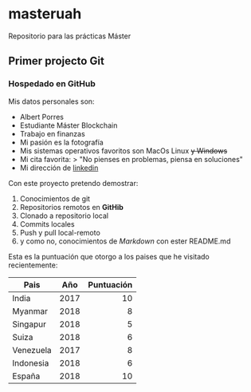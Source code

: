 ﻿# masteruah
Repositorio para las prácticas Máster

## Primer projecto Git

### Hospedado en GitHub


Mis datos personales son:
+ Albert Porres
+ Estudiante Máster Blockchain
+ Trabajo en finanzas
+ Mi pasión es la fotografía
+ Mis sistemas operativos favoritos son MacOs Linux ~~y Windows~~
+ Mi cita favorita: > "No pienses en problemas, piensa en soluciones"
+ Mi dirección de [linkedin](https://www.linkedin.com/in/albert-porres-valles)

Con este proyecto pretendo demostrar:
1. Conocimientos de git
2. Repositorios remotos en **GitHib**
3. Clonado a repositorio local
4. Commits locales
5. Push y pull local-remoto
6. y como no, conocimientos de *Markdown* con ester README.md

Esta es la puntuación que otorgo a los paises que he visitado recientemente:

| Pais | Año | Puntuación |
| ------ | ------ | -----: |
| India | 2017 | 10 |
| Myanmar | 2018 | 8 |
| Singapur | 2018 | 5 |
| Suiza | 2018 | 6 |
| Venezuela | 2017 | 8 |
| Indonesia | 2018 | 6 |
| España | 2018 | 10 |


